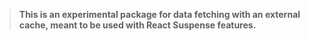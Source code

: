 > **This is an experimental package for data fetching with an external cache, meant to be used with React Suspense features.**
